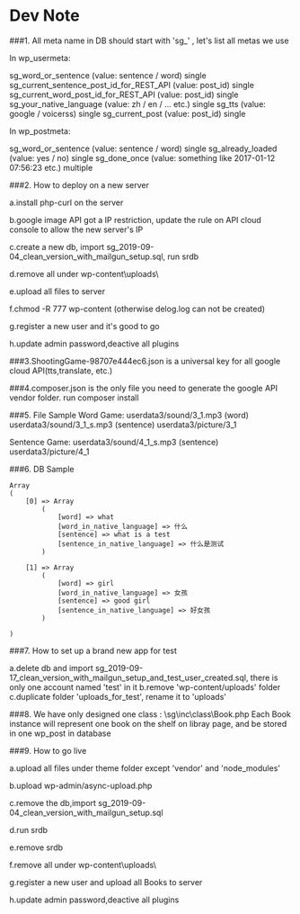 # Dev Note


###1. All meta name in DB should start with 'sg_' , let's list all metas we use

In wp_usermeta:

sg_word_or_sentence   (value: sentence / word)    single
sg_current_sentence_post_id_for_REST_API  (value: post_id)    single
sg_current_word_post_id_for_REST_API    (value: post_id)    single
sg_your_native_language (value: zh / en / ... etc.)    single
sg_tts (value: google / voicerss)    single
sg_current_post  (value: post_id)   single

In wp_postmeta:

sg_word_or_sentence   (value: sentence / word)    single
sg_already_loaded    (value: yes / no)    single
sg_done_once    (value: something like 2017-01-12 07:56:23 etc.)    multiple

###2. How to deploy on a new server

a.install php-curl on the server

b.google image API got a IP restriction, update the rule on API cloud console to allow the new server's IP

c.create a new db, import sg_2019-09-04_clean_version_with_mailgun_setup.sql, run srdb

d.remove all under wp-content\uploads\

e.upload all files to server

f.chmod -R 777 wp-content  (otherwise delog.log can not be created)

g.register a new user and it's good to go

h.update admin password,deactive all plugins



###3.ShootingGame-98707e444ec6.json is a universal key for all google cloud API(tts,translate, etc.)


###4.composer.json is the only file you need to generate the google API vendor folder. 
run
composer install


###5. File Sample
Word Game:
userdata3/sound/3_1.mp3  (word)
userdata3/sound/3_1_s.mp3  (sentence)
userdata3/picture/3_1

Sentence Game:
userdata3/sound/4_1_s.mp3  (sentence)
userdata3/picture/4_1


###6. DB Sample
```
Array
(
    [0] => Array
        (
            [word] => what
            [word_in_native_language] => 什么
            [sentence] => what is a test
            [sentence_in_native_language] => 什么是测试
        )

    [1] => Array
        (
            [word] => girl
            [word_in_native_language] => 女孩
            [sentence] => good girl
            [sentence_in_native_language] => 好女孩
        )

)
```

###7. How to set up a brand new app for test

a.delete db and import sg_2019-09-17_clean_version_with_mailgun_setup_and_test_user_created.sql, there is only one account named 'test' in it
b.remove 'wp-content/uploads' folder
c.duplicate folder 'uploads_for_test', rename it to 'uploads'


###8. We have only designed one class : \sg\inc\class\Book.php
Each Book instance will represent one book on the shelf on libray page, and be stored in one wp_post in database


###9. How to go live

a.upload all files under theme folder except 'vendor' and 'node_modules'

b.upload wp-admin/async-upload.php

c.remove the db,import sg_2019-09-04_clean_version_with_mailgun_setup.sql

d.run srdb

e.remove srdb

f.remove all under wp-content\uploads\

g.register a new user and upload all Books to server

h.update admin password,deactive all plugins